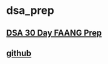 # dsa_prep

## [DSA 30 Day FAANG Prep](https://www.notion.so/DSA-30-Day-FAANG-Prep-20db2efcf8518055912adf3ce69c114b)


## [github](https://github.com/trekhleb/javascript-algorithms/tree/masters)

